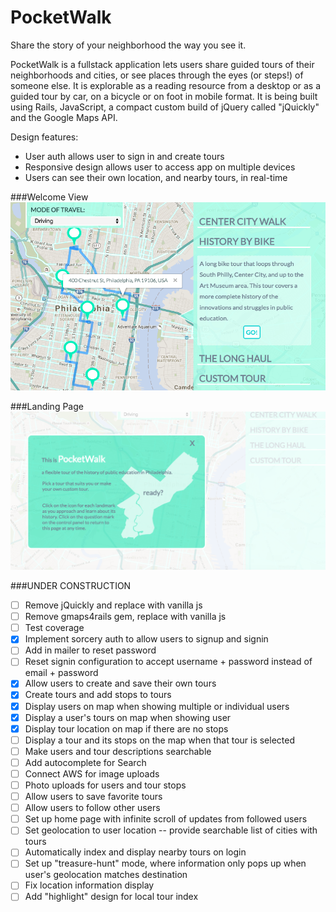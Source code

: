 # PocketWalk

Share the story of your neighborhood the way you see it.

PocketWalk is a fullstack application lets users share guided tours of their neighborhoods and cities, or see places through the eyes (or steps!) of someone else. It is explorable as a reading resource from a desktop or as a guided tour by car, on a bicycle or on foot in mobile format. It is being built using Rails, JavaScript, a compact custom build of jQuery called "jQuickly" and the Google Maps API.

<!-- [See it live][heroku] -->

<!-- [heroku]: http://pocketwalk.com -->

Design features:

- User auth allows user to sign in and create tours
- Responsive design allows user to access app on multiple devices
- Users can see their own location, and nearby tours, in real-time

###Welcome View
![welcome]

###Landing Page
![landingPage]

###UNDER CONSTRUCTION
* [ ] Remove jQuickly and replace with vanilla js
* [ ] Remove gmaps4rails gem, replace with vanilla js
* [ ] Test coverage
* [x] Implement sorcery auth to allow users to signup and signin
* [ ] Add in mailer to reset password
* [ ] Reset signin configuration to accept username + password instead of email + password
* [x] Allow users to create and save their own tours
* [x] Create tours and add stops to tours
* [x] Display users on map when showing multiple or individual users
* [x] Display a user's tours on map when showing user
* [x] Display tour location on map if there are no stops
* [ ] Display a tour and its stops on the map when that tour is selected
* [ ] Make users and tour descriptions searchable
* [ ] Add autocomplete for Search
* [ ] Connect AWS for image uploads
* [ ] Photo uploads for users and tour stops
* [ ] Allow users to save favorite tours
* [ ] Allow users to follow other users
* [ ] Set up home page with infinite scroll of updates from followed users
* [ ] Set geolocation to user location -- provide searchable list of cities with tours
* [ ] Automatically index and display nearby tours on login
* [ ] Set up "treasure-hunt" mode, where information only pops up when user's geolocation matches destination
* [ ] Fix location information display
* [ ] Add "highlight" design for local tour index

[welcome]: app/assets/images/welcome.png
[landingPage]: app/assets/images/landing.png
